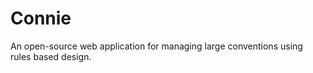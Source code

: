 Connie
======
An open-source web application for managing large conventions using rules based design.
